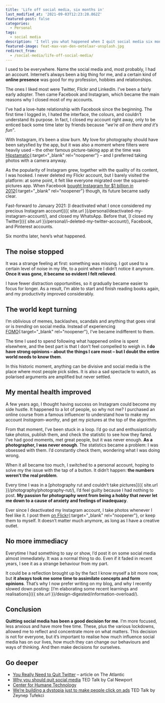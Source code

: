 ```yaml
---
title: 'Life off social media, six months in'
last_modified_at: '2021-09-03T12:23:28.862Z'
featured-post: false
categories:
  - Personal
tags:
  - social media
description: 'I tell you what happened when I quit social media six months ago, and why I don''t want to come back.'
featured-image: feat-max-van-den-oetelaar-unsplash.jpg
redirect_from:
  - /social-media/life-off-social-media/
---
```

<p class="lead">I used to be everywhere. Name the social media and, most probably, I had an account. Internet’s always been a big thing for me, and a certain kind of <strong>online presence</strong> was good for my profession, hobbies and relationships.</p>

<!--more-->

The ones I liked most were Twitter, Flickr and LinkedIn. I’ve been a fairly early adopter. Then came Facebook and Instagram, which became the main reasons why I closed most of my accounts.

I’ve had a love-hate relationship with Facebook since the beginning. The first time I logged in, I hated the interface, the colours, and couldn’t understand its purpose. In fact, I closed my account right away, only to be enticed back some time later by friends because _“we’re all on there and it’s fun”_.

With Instagram, it’s been a slow burn. My love for photography should have been satysfied by the app, but it was also a moment where filters were heavily used – the other famous picture-taking app at the time was [Hipstamatic](https://hipstamatic.com/camera/){:target="_blank" rel="noopener"} – and I preferred taking photos with a camera anyway.

As the popularity of Instagram grew, together with the quality of its content, I was hooked. I never deleted my Flickr account, but I barely visited the platform: at some point, it felt like everyone migrated over the squared-pictures app. When Facebook [bought Instagram for $1 billion in 2012](https://www.businessinsider.com/facebook-buys-instagram-for-1-billion-what-you-need-to-know-2012-4){:target="_blank" rel="noopener"} though, its future became sadly clear.

Fast-forward to January 2021: [I deactivated what I once considered my precious Instagram account]({{ site.url }}/personal/deactivated-my-instagram-account/), and closed my WhatsApp. Before that, [I closed my Twitter]({{ site.url }}/personal/i-deleted-my-twitter-account/), Facebook, and Pinterest accounts.

Six months later, here’s what happened.

## The noise stopped

It was a strange feeling at first: something was missing. I got used to a certain level of noise in my life, to a point where I didn’t notice it anymore. **Once it was gone, it became so evident I felt relieved**.

I have fewer distraction opportunities, so it gradually became easier to focus for longer. As a result, I’m able to start and finish reading books again, and my productivity improved considerably.

## The world kept turning

I’m oblivious of memes, backlashes, scandals and anything that goes viral or is _trending_ on social media. Instead of experiencing [FOMO](https://en.wikipedia.org/wiki/Fear_of_missing_out){:target="_blank" rel="noopener"}, I’ve became indifferent to them.

The time I used to spend following what happened online is spent elsewhere, and the best part is that I don’t feel compelled to weigh in. **I do have strong opinions – about the things I care most – but I doubt the entire world needs to know them**.

In this historic moment, anything can be divisive and social media is the place where most people pick sides. It is also a sad spectacle to watch, as polarised arguments are amplified but never settled.

## My mental health improved

A few years ago, I thought having success on Instagram could become my side hustle. It happened to a lot of people, so why not me? I purchased an online course from a famous influencer to understand how to make my account _Instagram-worthy_, and get my pictures at the top of the algorithm.

From that moment, I’ve been stuck in a loop. I’d go out and enthusiastically take photos, publish them, and check the statistic to see how they fared. I’ve had good moments, met great people, but it was never enough. **As a photographer, I was never enough**. The statistics became a problem: I was obsessed with them. I’d constantly check them, wondering what I was doing wrong.

When it all became too much, I switched to a personal account, hoping to solve my the issue with the tap of a button. It didn’t happen: **the numbers weren’t the real problem**.

Every time I was in a [photography rut and couldn’t take pictures]({{ site.url }}/photography/photography-rut/), I’d feel guilty because I had nothing to post. **My passion for photography went from being a hobby that never let me down to a cause of anxiety and feelings of inadequacy**.

Ever since I deactivated my Instagram account, I take photos whenever I feel like it. I post them [on Flickr](https://www.flickr.com/photos/silvia-m/){:target="_blank" rel="noopener"}, or keep them to myself. It doesn’t matter much anymore, as long as I have a creative outlet.

## No more immediacy

Everytime I had something to say or show, I’d post it on some social media almost immediately. It was a normal thing to do. Even if it faded in recent years, I see it as a strange behaviour from my part.

It could be a reflection brought up by the fact I know myself a bit more now, but **it always took me some time to assimilate concepts and form opinions**. That’s why I now prefer writing on my blog, and why I recently slowed down posting: [I’m elaborating some recent learnings and realisations]({{ site.url }}/design-digested/information-overload/).

## Conclusion

**Quitting social media has been a good decision for me**. I’m more focused, less anxious and have more free time. These, plus the various lockdowns, allowed me to reflect and concentrate more on what matters. This decision is not for everyone, but it’s important to realise how much influence social media has on our lives, how much they can change our behaviours and ways of thinking. And then make decisions for ourselves.

## Go deeper

<ul class="smd-ul">
<li><a href="https://www.theatlantic.com/ideas/archive/2021/07/twitter-addict-realizes-she-needs-rehab/619343/" target="_blank" rel="noopener">You Really Need to Quit Twitter</a> – article on The Atlantic</li>
<li><a href="https://www.ted.com/talks/cal_newport_why_you_should_quit_social_media" target="_blank" rel="noopener">Why you should quit social media</a> TED Talk by Cal Newport</li>
<li><a href="https://www.humanetech.com/" target="_blank" rel="noopener">Center for Humane Technology</a></li>
<li><a href="https://www.ted.com/talks/zeynep_tufekci_we_re_building_a_dystopia_just_to_make_people_click_on_ads" target="_blank" rel="noopener">We’re building a dystopia just to make people click on ads</a> TED Talk by Zeynep Tufekci</li>
</ul>

<!-- <small>Photo by [Max van den Oetelaar](https://unsplash.com/photos/buymYm3RQ3U) on Unsplash</small> -->
